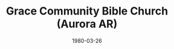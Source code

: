 ---
date: &id001 1980-03-26
end_date: null
location:
  address: null
  city: Aurora
  state: AR
minister:
- end: 1977-01-01
  name: Huibert Vandenbroek
  start: 1975-01-01
  type: Pastor
- end: 1985-12-08
  name: Sidney Van Camp
  start: 1978-01-01
  type: Pastor
ministers:
- Huibert Vandenbroek
- Sidney Van Camp
name: Grace Community Bible Church
names: null
origination_date: *id001
raw_data: "AR\nAurora\n\nGrace Community Bible Church (March 26, 1980\u2013December\
  \ 8, 1985)\n(dismissed to the Reformed Presbyterian Church of North America, December\
  \ 8, 1985)\nPastors: Huibert Vandenbroek, 1975\u201377\nSidney Van Camp, 1978\u2013\
  85"
received_from: null
states:
- AR
status:
  active: false
  end_date: 1985-12-08
  reason: dismissal
  received_from: null
  withdrawal_to: null
title: Grace Community Bible Church (Aurora AR)
year_established:
- 1980

---